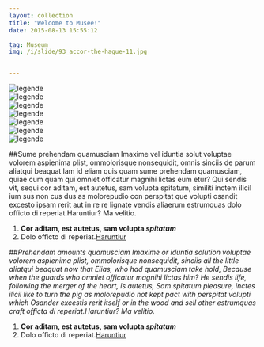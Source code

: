 ```yaml
---
layout: collection
title: "Welcome to Musee!"
date: 2015-08-13 15:55:12

tag: Museum
img: /i/slide/93_accor-the-hague-11.jpg


---
```



<article role="banner">
	<div id="owl-demo" class="owl-carousel owl-theme">
 		<div class="item"><img src="{{ site.baseurl }}/i/slide/93_accor-the-hague-11.jpg" alt="legende"></div>
		<div class="item"><img src="{{ site.baseurl }}/i/slide/93_accor-the-hague-21.jpg" alt="legende"></div>
		<div class="item"><img src="{{ site.baseurl }}/i/slide/93_accor-the-hague-31.jpg" alt="legende"></div>
		<div class="item"><img src="{{ site.baseurl }}/i/slide/93_accor-the-hague-41.jpg" alt="legende"></div>
		<div class="item"><img src="{{ site.baseurl }}/i/slide/93_accor-the-hague-51.jpg" alt="legende"></div>
		<div class="item"><img src="{{ site.baseurl }}/i/slide/93_accor-the-hague-61.jpg" alt="legende"></div>
		<div class="item"><img src="{{ site.baseurl }}/i/slide/93_accor-the-hague-71.jpg" alt="legende"></div>
   </div>
</article>


##Sume prehendam quamusciam
Imaxime vel iduntia solut voluptae volorem aspienima plist, ommolorisque nonsequidit, 
omnis sinciis de parum aliatqui beaquat lam id eliam quis quam sume prehendam quamusciam, 
quiae cum quam qui omniet officatur magnihi lictas eum etur?
Qui sendis vit, sequi cor aditam, est autetus, sam volupta spitatum, 
similiti inctem ilicil ium sus non cus dus as molorepudio con perspitat 
que volupti osandit excesto ipsam rerit aut in re re lignate vendis aliaerum 
estrumquas dolo officto di reperiat.Haruntiur? Ma velitio.

1. **Cor aditam, est autetus, sam volupta _spitatum_**
2. Dolo officto di reperiat.[Haruntiur](http://coco.com/ "Title")


##*Prehendam amounts quamusciam*
*Imaxime or iduntia solution voluptae volorem aspienima plist, ommolorisque nonsequidit,
sinciis all the little aliatqui beaquat now that Elias, who had quamusciam take hold,
Because when the guards who omniet officatur magnihi lictas him?
He sendis life, following the merger of the heart, is autetus, Sam spitatum pleasure,
inctes ilicil like to turn the pig as molorepudio not kept pact with perspitat
volupti which Osander excestis rerit itself or in the wood and sell other
estrumquas craft officta di reperiat.Haruntiur? Ma velitio.*

1. **Cor aditam, est autetus, sam volupta _spitatum_**
2. Dolo officto di reperiat.[Haruntiur](http://coco.com/ "Title")
